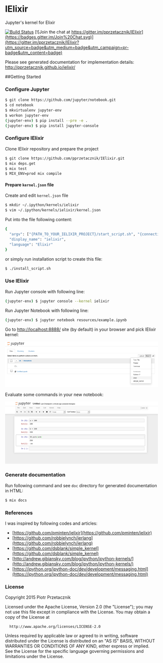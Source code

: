 IElixir
=======

Jupyter's kernel for Elixir

[![Build Status](https://travis-ci.org/pprzetacznik/IElixir.svg)](https://travis-ci.org/pprzetacznik/IElixir) [![Join the chat at https://gitter.im/pprzetacznik/IElixir](https://badges.gitter.im/Join%20Chat.svg)](https://gitter.im/pprzetacznik/IElixir?utm_source=badge&utm_medium=badge&utm_campaign=pr-badge&utm_content=badge)

Please see generated documentation for implementation details: http://pprzetacznik.github.io/ielixir/

##Getting Started

### Configure Jupyter

```Bash
$ git clone https://github.com/jupyter/notebook.git
$ cd notebook
$ mkvirtualenv jupyter-env
$ workon jupyter-env
(jupyter-env) $ pip install --pre -e .
(jupyter-env) $ pip install jupyter-console
```

### Configure IElixir

Clone IElixir repository and prepare the project
```Bash
$ git clone https://github.com/pprzetacznik/IElixir.git
$ mix deps.get
$ mix test
$ MIX_ENV=prod mix compile
```

#### Prepare `kernel.json` file

Create and edit `kernel.json` file
```Bash
$ mkdir ~/.ipython/kernels/ielixir
$ vim ~/.ipython/kernels/ielixir/kernel.json
```

Put into the file following content:
```Bash
{
  "argv": ["{PATH_TO_YOUR_IELIXIR_PROJECT}/start_script.sh", "{connection_file}"],
  "display_name": "ielixir",
  "language": "Elixir"
}
```

or simply run installation script to create this file:
```Bash
$ ./install_script.sh
```

### Use IElixir

Run Jupyter console with following line:
```Bash
(jupyter-env) $ jupyter console --kernel ielixir
```

Run Jupyter Notebook with following line:
```Bash
(jupyter-env) $ jupyter notebook resources/example.ipynb
```

Go to [http://localhost:8888/](http://localhost:8888/) site (by default) in your browser and pick IElixir kernel:

![Pick IElixir](/resources/jupyter_pick_kernel.png?raw=true)

Evaluate some commands in your new notebook:

![IElixir basics](/resources/jupyter_ielixir_basics.png?raw=true)

### Generate documentation

Run following command and see `doc` directory for generated documentation in HTML:
```Bash
$ mix docs
```

### References

I was inspired by following codes and articles:

* [https://github.com/pminten/ielixir](https://github.com/pminten/ielixir)
* [https://github.com/robbielynch/ierlang](https://github.com/robbielynch/ierlang)
* [https://github.com/dsblank/simple_kernel](https://github.com/dsblank/simple_kernel)
* [http://andrew.gibiansky.com/blog/ipython/ipython-kernels/](http://andrew.gibiansky.com/blog/ipython/ipython-kernels/)
* [https://ipython.org/ipython-doc/dev/development/messaging.html](https://ipython.org/ipython-doc/dev/development/messaging.html)

### License

Copyright 2015 Piotr Przetacznik

  Licensed under the Apache License, Version 2.0 (the "License");
  you may not use this file except in compliance with the License.
  You may obtain a copy of the License at

      http://www.apache.org/licenses/LICENSE-2.0

  Unless required by applicable law or agreed to in writing, software
  distributed under the License is distributed on an "AS IS" BASIS,
  WITHOUT WARRANTIES OR CONDITIONS OF ANY KIND, either express or implied.
  See the License for the specific language governing permissions and
  limitations under the License.
